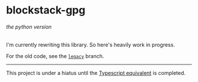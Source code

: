 # blockstack-gpg
###### *the python version*

I'm currently rewriting this library. So here's heavily work in progress.

For the old code, see the [`legacy`](https://github.com/ntzwrk/blockstack-gpg.py/tree/legacy) branch.

---
This project is under a hiatus until the [Typescript equivalent](https://github.com/ntzwrk/blockstack-gpg.js) is completed.
